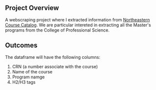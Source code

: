 ## Project Overview 
A webscraping project where I extracted information from [Northeastern Course Catalog](http://catalog.northeastern.edu/). We are particular intereted in extracting all the Master's programs from the College of Professional Science. 

## Outcomes
The dataframe will have the following columns:
1) CRN (a number associate with the course) 
2) Name of the course 
3) Program namge 
4) H2/H3 tags
